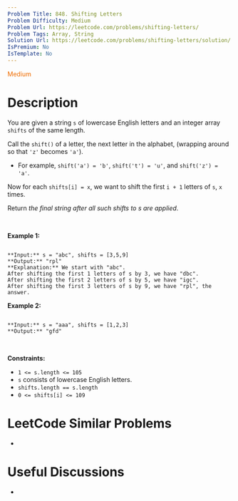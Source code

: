 ```yaml
---
Problem Title: 848. Shifting Letters
Problem Difficulty: Medium
Problem Url: https://leetcode.com/problems/shifting-letters/
Problem Tags: Array, String
Solution Url: https://leetcode.com/problems/shifting-letters/solution/
IsPremium: No
IsTemplate: No
---
```


<span style="color: rgb(239, 108, 0);">Medium</span>

# Description

You are given a string `s` of lowercase English letters and an integer array `shifts` of the same length.


Call the `shift()` of a letter, the next letter in the alphabet, (wrapping around so that `'z'` becomes `'a'`).


* For example, `shift('a') = 'b'`, `shift('t') = 'u'`, and `shift('z') = 'a'`.


Now for each `shifts[i] = x`, we want to shift the first `i + 1` letters of `s`, `x` times.


Return *the final string after all such shifts to s are applied*.


 


**Example 1:**



```

**Input:** s = "abc", shifts = [3,5,9]
**Output:** "rpl"
**Explanation:** We start with "abc".
After shifting the first 1 letters of s by 3, we have "dbc".
After shifting the first 2 letters of s by 5, we have "igc".
After shifting the first 3 letters of s by 9, we have "rpl", the answer.

```

**Example 2:**



```

**Input:** s = "aaa", shifts = [1,2,3]
**Output:** "gfd"

```

 


**Constraints:**


* `1 <= s.length <= 105`
* `s` consists of lowercase English letters.
* `shifts.length == s.length`
* `0 <= shifts[i] <= 109`




# LeetCode Similar Problems

- []()

# Useful Discussions

- []()

